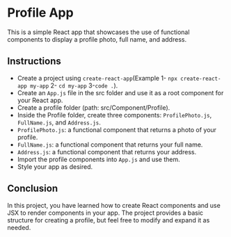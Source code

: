 # Profile App
This is a simple React app that showcases the use of functional components to display a profile photo, full name, and address.

## Instructions
- Create a project using `create-react-app`(Example 1- `npx create-react-app my-app` 2- `cd my-app` 3-`code .`).
- Create an `App.js` file in the src folder and use it as a root component for your React app.
- Create a profile folder (path: src/Component/Profile).
- Inside the Profile folder, create three components: `ProfilePhoto.js`, `FullName.js`, and `Address.js`.
- `ProfilePhoto.js`: a functional component that returns a photo of your profile.
- `FullName.js`: a functional component that returns your full name.
- `Address.js`:  a functional component that returns your address.
- Import the profile components into `App.js` and use them.
- Style your app as desired.
## Conclusion

In this project, you have learned how to create React components and use JSX to render components in your app. The project provides a basic structure for creating a profile, but feel free to modify and expand it as needed.

